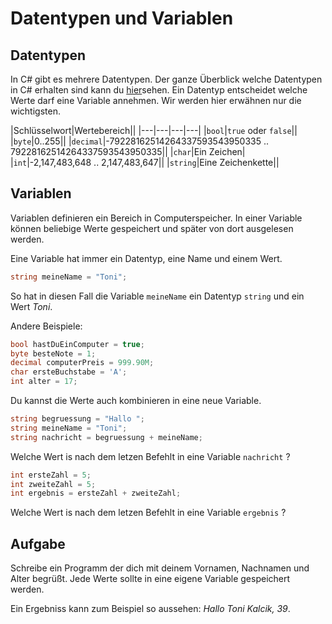# Datentypen und Variablen

## Datentypen

In C# gibt es mehrere Datentypen. Der ganze Überblick welche Datentypen in C# erhalten sind kann du [hier](https://msdn.microsoft.com/de-de/library/cs7y5x0x(v=vs.90).aspx)sehen. Ein Datentyp entscheidet welche Werte darf eine Variable annehmen. Wir werden hier erwähnen nur die wichtigsten.

|Schlüsselwort|Wertebereich||
|---|---|---|---|
|```bool```|```true``` oder ```false```||
|```byte```|0..255||
|```decimal```|-79228162514264337593543950335 .. 79228162514264337593543950335||
|```char```|Ein Zeichen|
|```int```|-2,147,483,648 .. 2,147,483,647||
|```string```|Eine Zeichenkette||

## Variablen

Variablen definieren ein Bereich in Computerspeicher. In einer Variable können beliebige Werte gespeichert und später von dort ausgelesen werden.

Eine Variable hat immer ein Datentyp, eine Name und einem Wert.

```csharp
string meineName = "Toni";
```
So hat in diesen Fall die Variable ```meineName``` ein Datentyp ```string``` und ein Wert _Toni_. 

Andere Beispiele:

```csharp
bool hastDuEinComputer = true;
byte besteNote = 1;
decimal computerPreis = 999.90M;
char ersteBuchstabe = 'A';
int alter = 17;
```

Du kannst die Werte auch kombinieren in eine neue Variable.

```csharp
string begruessung = "Hallo ";
string meineName = "Toni";
string nachricht = begruessung + meineName;
```
Welche Wert is nach dem letzen Befehlt in eine Variable ```nachricht``` ?

```csharp
int ersteZahl = 5;
int zweiteZahl = 5;
int ergebnis = ersteZahl + zweiteZahl;
```
Welche Wert is nach dem letzen Befehlt in eine Variable ```ergebnis``` ?

## Aufgabe

Schreibe ein Programm der dich mit deinem Vornamen, Nachnamen und Alter begrüßt. Jede Werte sollte in eine eigene Variable gespeichert werden.

Ein Ergebniss kann zum Beispiel so aussehen: _Hallo Toni Kalcik, 39_.